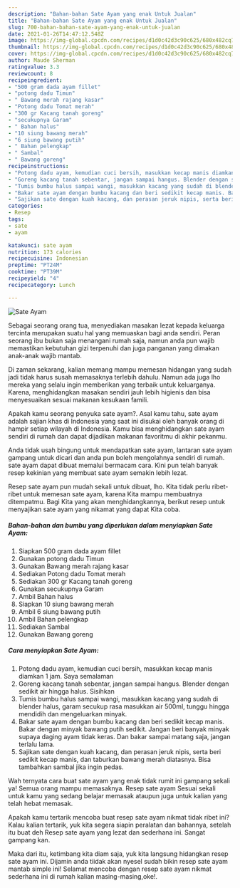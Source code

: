 ```yaml
---
description: "Bahan-bahan Sate Ayam yang enak Untuk Jualan"
title: "Bahan-bahan Sate Ayam yang enak Untuk Jualan"
slug: 700-bahan-bahan-sate-ayam-yang-enak-untuk-jualan
date: 2021-01-26T14:47:12.548Z
image: https://img-global.cpcdn.com/recipes/d1d0c42d3c90c625/680x482cq70/sate-ayam-foto-resep-utama.jpg
thumbnail: https://img-global.cpcdn.com/recipes/d1d0c42d3c90c625/680x482cq70/sate-ayam-foto-resep-utama.jpg
cover: https://img-global.cpcdn.com/recipes/d1d0c42d3c90c625/680x482cq70/sate-ayam-foto-resep-utama.jpg
author: Maude Sherman
ratingvalue: 3.3
reviewcount: 8
recipeingredient:
- "500 gram dada ayam fillet"
- "potong dadu Timun"
- " Bawang merah rajang kasar"
- "Potong dadu Tomat merah"
- "300 gr Kacang tanah goreng"
- "secukupnya Garam"
- " Bahan halus"
- "10 siung bawang merah"
- "6 siung bawang putih"
- " Bahan pelengkap"
- " Sambal"
- " Bawang goreng"
recipeinstructions:
- "Potong dadu ayam, kemudian cuci bersih, masukkan kecap manis diamkan 1 jam. Saya semalaman"
- "Goreng kacang tanah sebentar, jangan sampai hangus. Blender dengan sedikit air hingga halus. Sisihkan"
- "Tumis bumbu halus sampai wangi, masukkan kacang yang sudah di blender halus, garam secukup rasa masukkan air 500ml, tunggu hingga mendidih dan mengeluarkan minyak."
- "Bakar sate ayam dengan bumbu kacang dan beri sedikit kecap manis. Bakar dengan minyak bawang putih sedikit. Jangan beri banyak minyak supaya daging ayam tidak keras. Dan bakar sampai matang saja, jangan terlalu lama."
- "Sajikan sate dengan kuah kacang, dan perasan jeruk nipis, serta beri sedikit kecap manis, dan taburkan bawang merah diatasnya. Bisa tambahkan sambal jika ingin pedas."
categories:
- Resep
tags:
- sate
- ayam

katakunci: sate ayam 
nutrition: 173 calories
recipecuisine: Indonesian
preptime: "PT24M"
cooktime: "PT39M"
recipeyield: "4"
recipecategory: Lunch

---
```



![Sate Ayam](https://img-global.cpcdn.com/recipes/d1d0c42d3c90c625/680x482cq70/sate-ayam-foto-resep-utama.jpg)

Sebagai seorang orang tua, menyediakan masakan lezat kepada keluarga tercinta merupakan suatu hal yang memuaskan bagi anda sendiri. Peran seorang ibu bukan saja menangani rumah saja, namun anda pun wajib memastikan kebutuhan gizi terpenuhi dan juga panganan yang dimakan anak-anak wajib mantab.

Di zaman  sekarang, kalian memang mampu memesan hidangan yang sudah jadi tidak harus susah memasaknya terlebih dahulu. Namun ada juga lho mereka yang selalu ingin memberikan yang terbaik untuk keluarganya. Karena, menghidangkan masakan sendiri jauh lebih higienis dan bisa menyesuaikan sesuai makanan kesukaan famili. 



Apakah kamu seorang penyuka sate ayam?. Asal kamu tahu, sate ayam adalah sajian khas di Indonesia yang saat ini disukai oleh banyak orang di hampir setiap wilayah di Indonesia. Kamu bisa menghidangkan sate ayam sendiri di rumah dan dapat dijadikan makanan favoritmu di akhir pekanmu.

Anda tidak usah bingung untuk mendapatkan sate ayam, lantaran sate ayam gampang untuk dicari dan anda pun boleh mengolahnya sendiri di rumah. sate ayam dapat dibuat memalui bermacam cara. Kini pun telah banyak resep kekinian yang membuat sate ayam semakin lebih lezat.

Resep sate ayam pun mudah sekali untuk dibuat, lho. Kita tidak perlu ribet-ribet untuk memesan sate ayam, karena Kita mampu membuatnya ditempatmu. Bagi Kita yang akan menghidangkannya, berikut resep untuk menyajikan sate ayam yang nikamat yang dapat Kita coba.

<!--inarticleads1-->

##### Bahan-bahan dan bumbu yang diperlukan dalam menyiapkan Sate Ayam:

1. Siapkan 500 gram dada ayam fillet
1. Gunakan potong dadu Timun
1. Gunakan  Bawang merah rajang kasar
1. Sediakan Potong dadu Tomat merah
1. Sediakan 300 gr Kacang tanah goreng
1. Gunakan secukupnya Garam
1. Ambil  Bahan halus
1. Siapkan 10 siung bawang merah
1. Ambil 6 siung bawang putih
1. Ambil  Bahan pelengkap
1. Sediakan  Sambal
1. Gunakan  Bawang goreng




<!--inarticleads2-->

##### Cara menyiapkan Sate Ayam:

1. Potong dadu ayam, kemudian cuci bersih, masukkan kecap manis diamkan 1 jam. Saya semalaman
1. Goreng kacang tanah sebentar, jangan sampai hangus. Blender dengan sedikit air hingga halus. Sisihkan
1. Tumis bumbu halus sampai wangi, masukkan kacang yang sudah di blender halus, garam secukup rasa masukkan air 500ml, tunggu hingga mendidih dan mengeluarkan minyak.
1. Bakar sate ayam dengan bumbu kacang dan beri sedikit kecap manis. Bakar dengan minyak bawang putih sedikit. Jangan beri banyak minyak supaya daging ayam tidak keras. Dan bakar sampai matang saja, jangan terlalu lama.
1. Sajikan sate dengan kuah kacang, dan perasan jeruk nipis, serta beri sedikit kecap manis, dan taburkan bawang merah diatasnya. Bisa tambahkan sambal jika ingin pedas.




Wah ternyata cara buat sate ayam yang enak tidak rumit ini gampang sekali ya! Semua orang mampu memasaknya. Resep sate ayam Sesuai sekali untuk kamu yang sedang belajar memasak ataupun juga untuk kalian yang telah hebat memasak.

Apakah kamu tertarik mencoba buat resep sate ayam nikmat tidak ribet ini? Kalau kalian tertarik, yuk kita segera siapin peralatan dan bahannya, setelah itu buat deh Resep sate ayam yang lezat dan sederhana ini. Sangat gampang kan. 

Maka dari itu, ketimbang kita diam saja, yuk kita langsung hidangkan resep sate ayam ini. Dijamin anda tiidak akan nyesel sudah bikin resep sate ayam mantab simple ini! Selamat mencoba dengan resep sate ayam nikmat sederhana ini di rumah kalian masing-masing,oke!.

